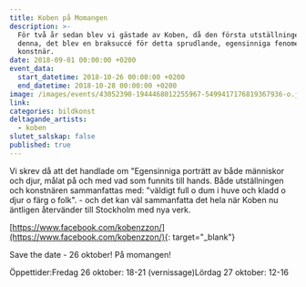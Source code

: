 ```yaml
---
title: Koben på Momangen
description: >-
  För två år sedan blev vi gästade av Koben, då den första utställningen med
  denna, det blev en braksuccé för detta sprudlande, egensinniga fenomen till
  konstnär.
date: 2018-09-01 00:00:00 +0200
event_data:
  start_datetime: 2018-10-26 00:00:00 +0200
  end_datetime: 2018-10-28 00:00:00 +0200
image: /images/events/43052390-1944468012255967-5499417176819367936-o.jpg
link:
categories: bildkonst
deltagande_artists:
  - koben
slutet_salskap: false
published: true
---
```


Vi skrev d&aring; att det handlade om "Egensinniga portr&auml;tt av b&aring;de m&auml;nniskor och djur, m&aring;lat p&aring; och med vad som funnits till hands. B&aring;de utst&auml;llningen och konstn&auml;ren sammanfattas med: "v&auml;ldigt full o dum i huve och kladd o djur o f&auml;rg o folk". - och det kan v&auml;l sammanfatta det hela n&auml;r Koben nu &auml;ntligen &aring;terv&auml;nder till Stockholm med nya verk.

[https://www.facebook.com/kobenzzon/](https://www.facebook.com/kobenzzon/){: target="_blank"}

Save the date - 26 oktober\! P&aring; momangen\!

Öppettider:Fredag 26 oktober: 18-21 (vernissage)Lördag 27 oktober: 12-16